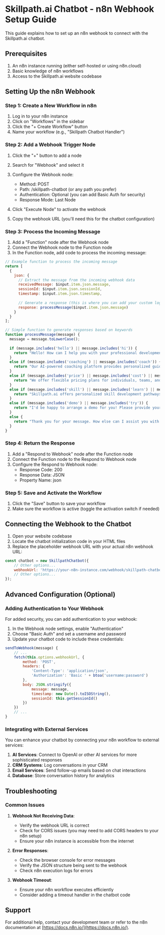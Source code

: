 # Skillpath.ai Chatbot - n8n Webhook Setup Guide

This guide explains how to set up an n8n webhook to connect with the Skillpath.ai chatbot.

## Prerequisites

1. An n8n instance running (either self-hosted or using n8n.cloud)
2. Basic knowledge of n8n workflows
3. Access to the Skillpath.ai website codebase

## Setting Up the n8n Webhook

### Step 1: Create a New Workflow in n8n

1. Log in to your n8n instance
2. Click on "Workflows" in the sidebar
3. Click the "+ Create Workflow" button
4. Name your workflow (e.g., "Skillpath Chatbot Handler")

### Step 2: Add a Webhook Trigger Node

1. Click the "+" button to add a node
2. Search for "Webhook" and select it
3. Configure the Webhook node:
   - Method: POST
   - Path: /skillpath-chatbot (or any path you prefer)
   - Authentication: Optional (you can add Basic Auth for security)
   - Response Mode: Last Node

4. Click "Execute Node" to activate the webhook
5. Copy the webhook URL (you'll need this for the chatbot configuration)

### Step 3: Process the Incoming Message

1. Add a "Function" node after the Webhook node
2. Connect the Webhook node to the Function node
3. In the Function node, add code to process the incoming message:

```javascript
// Example function to process the incoming message
return [
  {
    json: {
      // Extract the message from the incoming webhook data
      receivedMessage: $input.item.json.message,
      sessionId: $input.item.json.sessionId,
      timestamp: $input.item.json.timestamp,
      
      // Generate a response (this is where you can add your custom logic)
      response: processMessage($input.item.json.message)
    }
  }
];

// Simple function to generate responses based on keywords
function processMessage(message) {
  message = message.toLowerCase();
  
  if (message.includes('hello') || message.includes('hi')) {
    return "Hello! How can I help you with your professional development today?";
  }
  else if (message.includes('coaching') || message.includes('coach')) {
    return "Our AI-powered coaching platform provides personalized guidance to help you develop your professional skills. Would you like to learn more about our coaching approach?";
  }
  else if (message.includes('price') || message.includes('cost') || message.includes('pricing')) {
    return "We offer flexible pricing plans for individuals, teams, and organizations. Would you like me to provide more details about our pricing options?";
  }
  else if (message.includes('skill') || message.includes('learn') || message.includes('develop')) {
    return "Skillpath.ai offers personalized skill development pathways based on your current abilities and career goals. Our AI assessment identifies your strengths and areas for improvement.";
  }
  else if (message.includes('demo') || message.includes('try')) {
    return "I'd be happy to arrange a demo for you! Please provide your email address, and our team will contact you to schedule a personalized demonstration.";
  }
  else {
    return "Thank you for your message. How else can I assist you with your professional development journey?";
  }
}
```

### Step 4: Return the Response

1. Add a "Respond to Webhook" node after the Function node
2. Connect the Function node to the Respond to Webhook node
3. Configure the Respond to Webhook node:
   - Response Code: 200
   - Response Data: JSON
   - Property Name: json

### Step 5: Save and Activate the Workflow

1. Click the "Save" button to save your workflow
2. Make sure the workflow is active (toggle the activation switch if needed)

## Connecting the Webhook to the Chatbot

1. Open your website codebase
2. Locate the chatbot initialization code in your HTML files
3. Replace the placeholder webhook URL with your actual n8n webhook URL:

```javascript
const chatbot = new SkillpathChatbot({
    // Other options...
    webhookUrl: 'https://your-n8n-instance.com/webhook/skillpath-chatbot',
    // Other options...
});
```

## Advanced Configuration (Optional)

### Adding Authentication to Your Webhook

For added security, you can add authentication to your webhook:

1. In the Webhook node settings, enable "Authentication"
2. Choose "Basic Auth" and set a username and password
3. Update your chatbot code to include these credentials:

```javascript
sendToWebhook(message) {
    // ...
    fetch(this.options.webhookUrl, {
        method: 'POST',
        headers: {
            'Content-Type': 'application/json',
            'Authorization': 'Basic ' + btoa('username:password')
        },
        body: JSON.stringify({
            message: message,
            timestamp: new Date().toISOString(),
            sessionId: this.getSessionId()
        })
    })
    // ...
}
```

### Integrating with External Services

You can enhance your chatbot by connecting your n8n workflow to external services:

1. **AI Services**: Connect to OpenAI or other AI services for more sophisticated responses
2. **CRM Systems**: Log conversations in your CRM
3. **Email Services**: Send follow-up emails based on chat interactions
4. **Database**: Store conversation history for analytics

## Troubleshooting

### Common Issues

1. **Webhook Not Receiving Data**:
   - Verify the webhook URL is correct
   - Check for CORS issues (you may need to add CORS headers to your n8n setup)
   - Ensure your n8n instance is accessible from the internet

2. **Error Responses**:
   - Check the browser console for error messages
   - Verify the JSON structure being sent to the webhook
   - Check n8n execution logs for errors

3. **Webhook Timeout**:
   - Ensure your n8n workflow executes efficiently
   - Consider adding a timeout handler in the chatbot code

## Support

For additional help, contact your development team or refer to the n8n documentation at [https://docs.n8n.io/](https://docs.n8n.io/).
